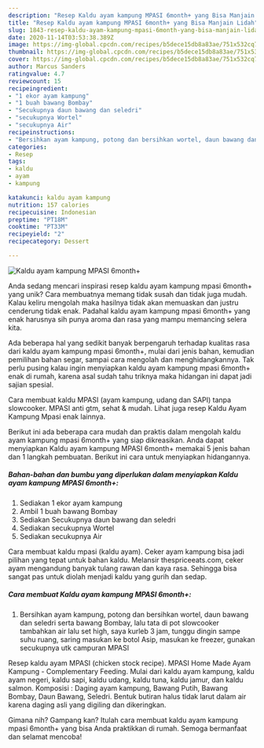 ```yaml
---
description: "Resep Kaldu ayam kampung MPASI 6month+ yang Bisa Manjain Lidah"
title: "Resep Kaldu ayam kampung MPASI 6month+ yang Bisa Manjain Lidah"
slug: 1843-resep-kaldu-ayam-kampung-mpasi-6month-yang-bisa-manjain-lidah
date: 2020-11-14T03:53:38.389Z
image: https://img-global.cpcdn.com/recipes/b5dece15db8a83ae/751x532cq70/kaldu-ayam-kampung-mpasi-6month-foto-resep-utama.jpg
thumbnail: https://img-global.cpcdn.com/recipes/b5dece15db8a83ae/751x532cq70/kaldu-ayam-kampung-mpasi-6month-foto-resep-utama.jpg
cover: https://img-global.cpcdn.com/recipes/b5dece15db8a83ae/751x532cq70/kaldu-ayam-kampung-mpasi-6month-foto-resep-utama.jpg
author: Marcus Sanders
ratingvalue: 4.7
reviewcount: 15
recipeingredient:
- "1 ekor ayam kampung"
- "1 buah bawang Bombay"
- "Secukupnya daun bawang dan seledri"
- "secukupnya Wortel"
- "secukupnya Air"
recipeinstructions:
- "Bersihkan ayam kampung, potong dan bersihkan wortel, daun bawang dan seledri serta bawang Bombay, lalu tata di pot slowcooker tambahkan air lalu set high, saya kurleb 3 jam, tunggu dingin sampe suhu ruang, saring masukan ke botol Asip, masukan ke freezer, gunakan secukupnya utk campuran MPASI"
categories:
- Resep
tags:
- kaldu
- ayam
- kampung

katakunci: kaldu ayam kampung 
nutrition: 157 calories
recipecuisine: Indonesian
preptime: "PT18M"
cooktime: "PT33M"
recipeyield: "2"
recipecategory: Dessert

---
```



![Kaldu ayam kampung MPASI 6month+](https://img-global.cpcdn.com/recipes/b5dece15db8a83ae/751x532cq70/kaldu-ayam-kampung-mpasi-6month-foto-resep-utama.jpg)

Anda sedang mencari inspirasi resep kaldu ayam kampung mpasi 6month+ yang unik? Cara membuatnya memang tidak susah dan tidak juga mudah. Kalau keliru mengolah maka hasilnya tidak akan memuaskan dan justru cenderung tidak enak. Padahal kaldu ayam kampung mpasi 6month+ yang enak harusnya sih punya aroma dan rasa yang mampu memancing selera kita.

Ada beberapa hal yang sedikit banyak berpengaruh terhadap kualitas rasa dari kaldu ayam kampung mpasi 6month+, mulai dari jenis bahan, kemudian pemilihan bahan segar, sampai cara mengolah dan menghidangkannya. Tak perlu pusing kalau ingin menyiapkan kaldu ayam kampung mpasi 6month+ enak di rumah, karena asal sudah tahu triknya maka hidangan ini dapat jadi sajian spesial.

Cara membuat kaldu MPASI (ayam kampung, udang dan SAPI) tanpa slowcooker. MPASI anti gtm, sehat &amp; mudah. Lihat juga resep Kaldu Ayam Kampung Mpasi enak lainnya.


Berikut ini ada beberapa cara mudah dan praktis dalam mengolah kaldu ayam kampung mpasi 6month+ yang siap dikreasikan. Anda dapat menyiapkan Kaldu ayam kampung MPASI 6month+ memakai 5 jenis bahan dan 1 langkah pembuatan. Berikut ini cara untuk menyiapkan hidangannya.

<!--inarticleads1-->

##### Bahan-bahan dan bumbu yang diperlukan dalam menyiapkan Kaldu ayam kampung MPASI 6month+:

1. Sediakan 1 ekor ayam kampung
1. Ambil 1 buah bawang Bombay
1. Sediakan Secukupnya daun bawang dan seledri
1. Sediakan secukupnya Wortel
1. Sediakan secukupnya Air


Cara membuat kaldu mpasi (kaldu ayam). Ceker ayam kampung bisa jadi pilihan yang tepat untuk bahan kaldu. Melansir thespriceeats.com, ceker ayam mengandung banyak tulang rawan dan kaya rasa. Sehingga bisa sangat pas untuk diolah menjadi kaldu yang gurih dan sedap. 

<!--inarticleads2-->

##### Cara membuat Kaldu ayam kampung MPASI 6month+:

1. Bersihkan ayam kampung, potong dan bersihkan wortel, daun bawang dan seledri serta bawang Bombay, lalu tata di pot slowcooker tambahkan air lalu set high, saya kurleb 3 jam, tunggu dingin sampe suhu ruang, saring masukan ke botol Asip, masukan ke freezer, gunakan secukupnya utk campuran MPASI


Resep kaldu ayam MPASI (chicken stock recipe). MPASI Home Made Ayam Kampung - Complementary Feeding. Mulai dari kaldu ayam kampung, kaldu ayam negeri, kaldu sapi, kaldu udang, kaldu tuna, kaldu jamur, dan kaldu salmon. Komposisi : Daging ayam kampung, Bawang Putih, Bawang Bombay, Daun Bawang, Seledri. Bentuk butiran halus tidak larut dalam air karena daging asli yang digiling dan dikeringkan. 

Gimana nih? Gampang kan? Itulah cara membuat kaldu ayam kampung mpasi 6month+ yang bisa Anda praktikkan di rumah. Semoga bermanfaat dan selamat mencoba!
